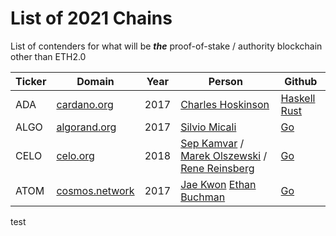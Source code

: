 # List of 2021 Chains

List of contenders for what will be _**the**_ proof-of-stake / authority
blockchain other than ETH2.0

| Ticker | Domain | Year | Person | Github | 
| --- | --- | --- | --- | --- | 
| ADA | [cardano.org](https://cardano.org) | 2017 | [Charles Hoskinson](https://en.wikipedia.org/wiki/Charles_Hoskinson) | [Haskell](https://github.com/input-output-hk/cardano-node) [Rust](https://github.com/input-output-hk/jormungandr) |
| ALGO | [algorand.org](https://algorand.org) | 2017 |  [Silvio Micali](https://en.wikipedia.org/wiki/Silvio_Micali) | [Go](https://github.com/algorand/go-algorand) | 
| CELO | [celo.org](https://celo.org) | 2018 | [Sep Kamvar](https://en.wikipedia.org/wiki/Sepandar_Kamvar) / [Marek Olszewski](https://everipedia.org/wiki/lang_en/marek-olszewski) / [Rene Reinsberg](https://everipedia.org/wiki/lang_en/rene-reinsberg) | [Go](https://github.com/celo-org/celo-blockchain) | 
| ATOM | [cosmos.network](https://cosmos.network) | 2017 | [Jae Kwon](https://everipedia.org/wiki/lang_en/jae-kwon) [Ethan Buchman](https://www.creativedestructionlab.com/people/ethan-buchman/) | [Go](https://github.com/cosmos/cosmos-sdk) | 

test
